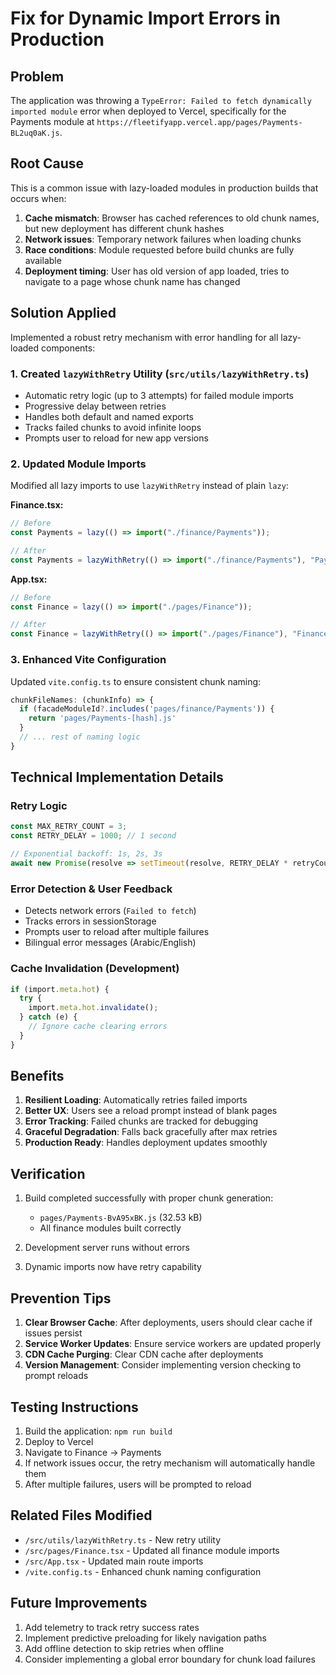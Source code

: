 # Fix for Dynamic Import Errors in Production

## Problem
The application was throwing a `TypeError: Failed to fetch dynamically imported module` error when deployed to Vercel, specifically for the Payments module at `https://fleetifyapp.vercel.app/pages/Payments-BL2uq0aK.js`.

## Root Cause
This is a common issue with lazy-loaded modules in production builds that occurs when:
1. **Cache mismatch**: Browser has cached references to old chunk names, but new deployment has different chunk hashes
2. **Network issues**: Temporary network failures when loading chunks
3. **Race conditions**: Module requested before build chunks are fully available
4. **Deployment timing**: User has old version of app loaded, tries to navigate to a page whose chunk name has changed

## Solution Applied
Implemented a robust retry mechanism with error handling for all lazy-loaded components:

### 1. Created `lazyWithRetry` Utility (`src/utils/lazyWithRetry.ts`)
- Automatic retry logic (up to 3 attempts) for failed module imports
- Progressive delay between retries
- Handles both default and named exports
- Tracks failed chunks to avoid infinite loops
- Prompts user to reload for new app versions

### 2. Updated Module Imports
Modified all lazy imports to use `lazyWithRetry` instead of plain `lazy`:

**Finance.tsx:**
```typescript
// Before
const Payments = lazy(() => import("./finance/Payments"));

// After
const Payments = lazyWithRetry(() => import("./finance/Payments"), "Payments");
```

**App.tsx:**
```typescript
// Before
const Finance = lazy(() => import("./pages/Finance"));

// After
const Finance = lazyWithRetry(() => import("./pages/Finance"), "Finance");
```

### 3. Enhanced Vite Configuration
Updated `vite.config.ts` to ensure consistent chunk naming:
```typescript
chunkFileNames: (chunkInfo) => {
  if (facadeModuleId?.includes('pages/finance/Payments')) {
    return 'pages/Payments-[hash].js'
  }
  // ... rest of naming logic
}
```

## Technical Implementation Details

### Retry Logic
```typescript
const MAX_RETRY_COUNT = 3;
const RETRY_DELAY = 1000; // 1 second

// Exponential backoff: 1s, 2s, 3s
await new Promise(resolve => setTimeout(resolve, RETRY_DELAY * retryCount));
```

### Error Detection & User Feedback
- Detects network errors (`Failed to fetch`)
- Tracks errors in sessionStorage
- Prompts user to reload after multiple failures
- Bilingual error messages (Arabic/English)

### Cache Invalidation (Development)
```typescript
if (import.meta.hot) {
  try {
    import.meta.hot.invalidate();
  } catch (e) {
    // Ignore cache clearing errors
  }
}
```

## Benefits
1. **Resilient Loading**: Automatically retries failed imports
2. **Better UX**: Users see a reload prompt instead of blank pages
3. **Error Tracking**: Failed chunks are tracked for debugging
4. **Graceful Degradation**: Falls back gracefully after max retries
5. **Production Ready**: Handles deployment updates smoothly

## Verification
1. Build completed successfully with proper chunk generation:
   - `pages/Payments-BvA95xBK.js` (32.53 kB)
   - All finance modules built correctly

2. Development server runs without errors

3. Dynamic imports now have retry capability

## Prevention Tips
1. **Clear Browser Cache**: After deployments, users should clear cache if issues persist
2. **Service Worker Updates**: Ensure service workers are updated properly
3. **CDN Cache Purging**: Clear CDN cache after deployments
4. **Version Management**: Consider implementing version checking to prompt reloads

## Testing Instructions
1. Build the application: `npm run build`
2. Deploy to Vercel
3. Navigate to Finance → Payments
4. If network issues occur, the retry mechanism will automatically handle them
5. After multiple failures, users will be prompted to reload

## Related Files Modified
- `/src/utils/lazyWithRetry.ts` - New retry utility
- `/src/pages/Finance.tsx` - Updated all finance module imports
- `/src/App.tsx` - Updated main route imports
- `/vite.config.ts` - Enhanced chunk naming configuration

## Future Improvements
1. Add telemetry to track retry success rates
2. Implement predictive preloading for likely navigation paths
3. Add offline detection to skip retries when offline
4. Consider implementing a global error boundary for chunk load failures